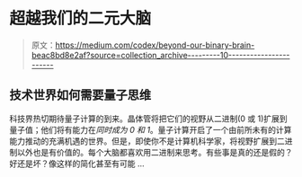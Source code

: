# 超越我们的二元大脑

> 原文：<https://medium.com/codex/beyond-our-binary-brain-beac8bd8e2af?source=collection_archive---------10----------------------->

## 技术世界如何需要量子思维

科技界热切期待量子计算的到来。晶体管将把它们的视野从二进制(0 或 1)扩展到量子值；他们将有能力在*同时成为 0 和 1*。量子计算开启了一个由前所未有的计算能力推动的充满机遇的世界。但是，即使你不是计算机科学家，将视野扩展到二进制以外也是有价值的。每个大脑都喜欢用二进制来思考。有些事是真的还是假的？好还是坏？像这样的简化甚至有可能 …